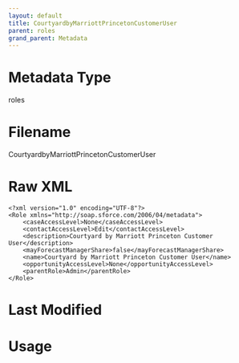 ```yaml
---
layout: default
title: CourtyardbyMarriottPrincetonCustomerUser
parent: roles
grand_parent: Metadata
---
```

# Metadata Type
roles


# Filename 
CourtyardbyMarriottPrincetonCustomerUser


# Raw XML
```
<?xml version="1.0" encoding="UTF-8"?>
<Role xmlns="http://soap.sforce.com/2006/04/metadata">
    <caseAccessLevel>None</caseAccessLevel>
    <contactAccessLevel>Edit</contactAccessLevel>
    <description>Courtyard by Marriott Princeton Customer User</description>
    <mayForecastManagerShare>false</mayForecastManagerShare>
    <name>Courtyard by Marriott Princeton Customer User</name>
    <opportunityAccessLevel>None</opportunityAccessLevel>
    <parentRole>Admin</parentRole>
</Role>
```


# Last Modified


# Usage
